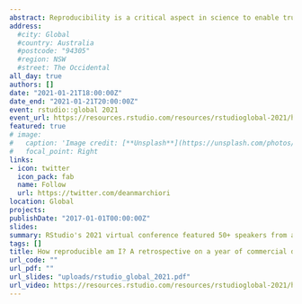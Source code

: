```yaml
---
abstract: Reproducibility is a critical aspect in science to enable trust & communication. In R, many tools exist to bring in the best practices of reproducibility into the hands of data scientists. However, outside of a research setting, how does reproducibility hold up in commercial data science projects? In this talk I take an honest retrospective of my own commercial R projects in the last year. I look at the various types of analyses completed, and which workflows were selected and why. Through this process we can learn how workflow choices may help in the short term but hinder in the long term. More importantly what can be done strike the balance between progress and perfection when doing data science in the wild?
address:
  #city: Global
  #country: Australia
  #postcode: "94305"
  #region: NSW
  #street: The Occidental
all_day: true
authors: []
date: "2021-01-21T18:00:00Z"
date_end: "2021-01-21T20:00:00Z"
event: rstudio::global 2021
event_url: https://resources.rstudio.com/resources/rstudioglobal-2021/how-reproducible-am-i-a-retrospective-on-a-year-of-commercial-data-science-projects-in-r/
featured: true
# image:
#   caption: 'Image credit: [**Unsplash**](https://unsplash.com/photos/bzdhc5b3Bxs)'
#   focal_point: Right
links:
- icon: twitter
  icon_pack: fab
  name: Follow
  url: https://twitter.com/deanmarchiori
location: Global
projects:
publishDate: "2017-01-01T00:00:00Z"
slides: 
summary: RStudio's 2021 virtual conference featured 50+ speakers from around the world, live Q&As, and social times for the 12,000 attendees to connect.
tags: []
title: How reproducible am I? A retrospective on a year of commercial data science projects in R
url_code: ""
url_pdf: ""
url_slides: "uploads/rstudio_global_2021.pdf"
url_video: https://resources.rstudio.com/resources/rstudioglobal-2021/how-reproducible-am-i-a-retrospective-on-a-year-of-commercial-data-science-projects-in-r/
---
```

